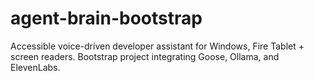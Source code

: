# agent-brain-bootstrap
Accessible voice-driven developer assistant for Windows, Fire Tablet + screen readers.  Bootstrap project integrating Goose, Ollama, and ElevenLabs.
